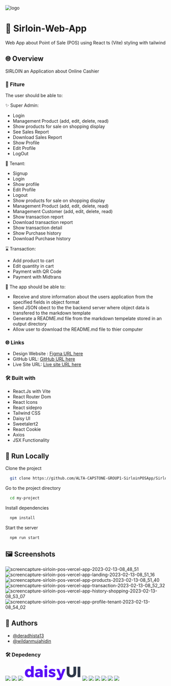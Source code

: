 ![logo](https://user-images.githubusercontent.com/98010765/218352146-8422c49b-be33-4b31-9354-aeb3d91de7cc.png)

# 📑 Sirloin-Web-App
Web App about Point of Sale (POS) using React ts (Vite) styling with tailwind

## 🌐 Overview

SIRLOIN
an Application about Online Cashier

### 🔮 Fiture

The user should be able to:

✨ Super Admin:
- Login
- Management Product (add, edit, delete, read)
- Show products for sale on shopping display
- See Sales Report
- Download Sales Report
- Show Profile
- Edit Profile
- LogOut

🌟 Tenant:
- Signup
- Login
- Show profile
- Edit Profile
- Logout
- Show products for sale on shopping display
- Management Product (add, edit, delete, read)
- Management Customer (add, edit, delete, read)
- Show transaction report
- Download transaction report
- Show transaction detail
- Show Purchase history
- Download Purchase history

⌛ Transaction:
- Add product to cart
- Edit quantity in cart
- Payment with QR Code
- Payment with Midtrans


🚀 The app should be able to:

- Receive and store information about the users application from the specified fields in object format
- Send JSON obect to the the backend server where object data is transfered to the markdown template
- Generate a README.md file from the markdown tempelate stored in an output directory
- Allow user to download the README.md file to thier computer

### 🌐 Links

- Design Website : [Figma URL here](https://www.figma.com/file/nJZY9px7L8uVPUdIucXygT/Sirloin-POS-Application?t=JER9baweJxhT73bG-6)
- GitHub URL: [GitHub URL here](https://github.com/ALTA-CAPSTONE-GROUP1-SirloinPOSApp/Sirloin-Web-App)
- Live Site URL: [Live site URL here](https://sirloin-pos.vercel.app/)

### 🛠️ Built with

- React.Js with Vite
- React Router Dom
- React Icons
- React sidepro
- Tailwind CSS
- Daisy UI
- Sweetalert2
- React Cookie
- Axios
- JSX Functionality

## 🧰 Run Locally

Clone the project

```bash
  git clone https://github.com/ALTA-CAPSTONE-GROUP1-SirloinPOSApp/Sirloin-Web-App.git
```

Go to the project directory

```bash
  cd my-project
```

Install dependencies

```bash
  npm install
```

Start the server

```bash
  npm run start
```


## 🖼 Screenshots

![screencapture-sirloin-pos-vercel-app-2023-02-13-08_48_51](https://user-images.githubusercontent.com/98010765/218353542-ce274450-2340-47ff-ac39-e6844c8a896a.png)
![screencapture-sirloin-pos-vercel-app-landing-2023-02-13-08_51_16](https://user-images.githubusercontent.com/98010765/218353540-70054855-812a-4b6b-96f0-6a88bc9041f1.png)
![screencapture-sirloin-pos-vercel-app-products-2023-02-13-08_51_40](https://user-images.githubusercontent.com/98010765/218353538-30118a5a-fe68-4a97-ad58-33331dcd1e7a.png)
![screencapture-sirloin-pos-vercel-app-transaction-2023-02-13-08_52_32](https://user-images.githubusercontent.com/98010765/218353536-c4b4c494-0f3b-45e5-b57a-e78df62fa02c.png)
![screencapture-sirloin-pos-vercel-app-history-shopping-2023-02-13-08_53_07](https://user-images.githubusercontent.com/98010765/218353533-344f6a72-2709-40d5-9c10-87b0c341f512.png)
![screencapture-sirloin-pos-vercel-app-profile-tenant-2023-02-13-08_54_02](https://user-images.githubusercontent.com/98010765/218353532-c5373b13-20f1-4b08-b40e-68267bedc37a.png)


## 🤖 Authors

- [@deradhista13](https://github.com/deradhista13)
- [@wildanmujahidin](https://github.com/wildanmujahidin)

### 🛠️ Depedency
<div style={{ display: "flex", flexWrap: "wrap" }}>
<img src="https://upload.wikimedia.org/wikipedia/commons/a/a7/React-icon.svg" height="50px">
<img src="https://vitejs.dev/logo-with-shadow.png" height="50px">
<img src="https://tailwindcss.com/_next/static/media/tailwindcss-mark.79614a5f61617ba49a0891494521226b.svg" height="50px">
<img src="https://raw.githubusercontent.com/saadeghi/files/main/daisyui/logo-4.svg" height="50px">
<img src="https://raw.githubusercontent.com/sweetalert2/sweetalert2/HEAD/assets/swal2-logo.png" height="50px">
<img src="https://www.drupal.org/files/project-images/moment.png" height="50px">
<img src="https://miro.medium.com/v2/resize:fit:786/format:webp/1*3ZOwBIddHRkF7AkM2DjG1g.png" height="50px">
<img src="https://static.javatpoint.com/tutorial/reactjs/images/react-icons.png" height="50px">
<img src="https://reactrouter.com/twitterimage.jpg" height="50px">
<img src="[https://reactrouter.com/twitterimage.jpg](https://www.gstatic.com/devrel-devsite/prod/vde5e97689c1d94fa683b9e5392f0f6b6562f68c8b527194cc7ca91d97bde649f/firebase/images/lockup.svg)" height="50px">
</div>
